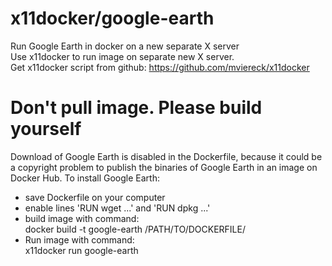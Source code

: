 # x11docker/google-earth
Run Google Earth in docker on a new separate X server<br>
Use x11docker to run image on separate new X server.<br>
Get x11docker script from github: https://github.com/mviereck/x11docker<br>


# Don't pull image. Please build yourself
Download of Google Earth is disabled in the Dockerfile,
because it could be a copyright problem to publish 
the binaries of Google Earth in an image on Docker Hub.
To install Google Earth:
  * save Dockerfile on your computer
  * enable lines 'RUN wget ...' and 'RUN dpkg ...'
  * build image with command:<br>
    docker build -t google-earth /PATH/TO/DOCKERFILE/
  * Run image with command:<br>
    x11docker run google-earth
